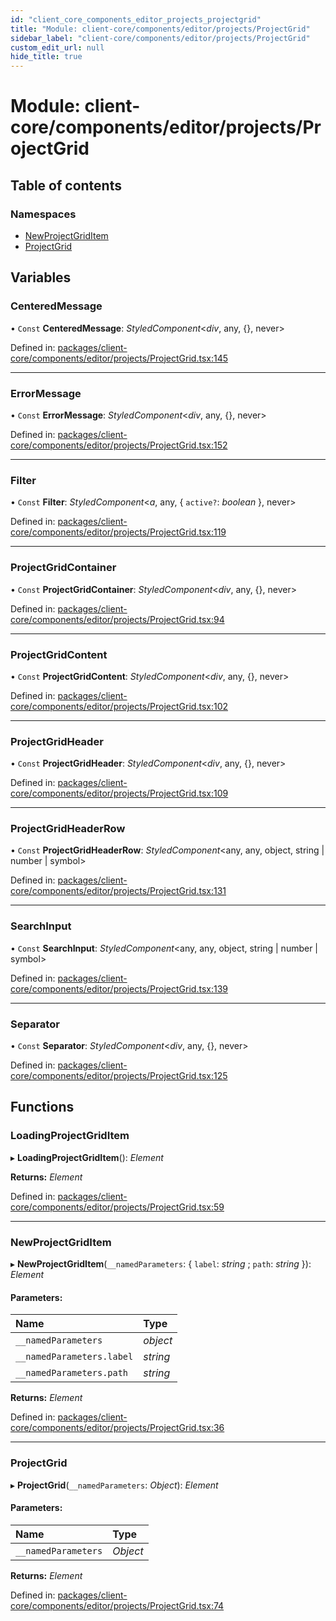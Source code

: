 ```yaml
---
id: "client_core_components_editor_projects_projectgrid"
title: "Module: client-core/components/editor/projects/ProjectGrid"
sidebar_label: "client-core/components/editor/projects/ProjectGrid"
custom_edit_url: null
hide_title: true
---
```


# Module: client-core/components/editor/projects/ProjectGrid

## Table of contents

### Namespaces

- [NewProjectGridItem](client_core_components_editor_projects_projectgrid.newprojectgriditem.md)
- [ProjectGrid](client_core_components_editor_projects_projectgrid.projectgrid.md)

## Variables

### CenteredMessage

• `Const` **CenteredMessage**: *StyledComponent*<*div*, any, {}, never\>

Defined in: [packages/client-core/components/editor/projects/ProjectGrid.tsx:145](https://github.com/xr3ngine/xr3ngine/blob/5c3dcaef1/packages/client-core/components/editor/projects/ProjectGrid.tsx#L145)

___

### ErrorMessage

• `Const` **ErrorMessage**: *StyledComponent*<*div*, any, {}, never\>

Defined in: [packages/client-core/components/editor/projects/ProjectGrid.tsx:152](https://github.com/xr3ngine/xr3ngine/blob/5c3dcaef1/packages/client-core/components/editor/projects/ProjectGrid.tsx#L152)

___

### Filter

• `Const` **Filter**: *StyledComponent*<*a*, any, { `active?`: *boolean*  }, never\>

Defined in: [packages/client-core/components/editor/projects/ProjectGrid.tsx:119](https://github.com/xr3ngine/xr3ngine/blob/5c3dcaef1/packages/client-core/components/editor/projects/ProjectGrid.tsx#L119)

___

### ProjectGridContainer

• `Const` **ProjectGridContainer**: *StyledComponent*<*div*, any, {}, never\>

Defined in: [packages/client-core/components/editor/projects/ProjectGrid.tsx:94](https://github.com/xr3ngine/xr3ngine/blob/5c3dcaef1/packages/client-core/components/editor/projects/ProjectGrid.tsx#L94)

___

### ProjectGridContent

• `Const` **ProjectGridContent**: *StyledComponent*<*div*, any, {}, never\>

Defined in: [packages/client-core/components/editor/projects/ProjectGrid.tsx:102](https://github.com/xr3ngine/xr3ngine/blob/5c3dcaef1/packages/client-core/components/editor/projects/ProjectGrid.tsx#L102)

___

### ProjectGridHeader

• `Const` **ProjectGridHeader**: *StyledComponent*<*div*, any, {}, never\>

Defined in: [packages/client-core/components/editor/projects/ProjectGrid.tsx:109](https://github.com/xr3ngine/xr3ngine/blob/5c3dcaef1/packages/client-core/components/editor/projects/ProjectGrid.tsx#L109)

___

### ProjectGridHeaderRow

• `Const` **ProjectGridHeaderRow**: *StyledComponent*<any, any, object, string \| number \| symbol\>

Defined in: [packages/client-core/components/editor/projects/ProjectGrid.tsx:131](https://github.com/xr3ngine/xr3ngine/blob/5c3dcaef1/packages/client-core/components/editor/projects/ProjectGrid.tsx#L131)

___

### SearchInput

• `Const` **SearchInput**: *StyledComponent*<any, any, object, string \| number \| symbol\>

Defined in: [packages/client-core/components/editor/projects/ProjectGrid.tsx:139](https://github.com/xr3ngine/xr3ngine/blob/5c3dcaef1/packages/client-core/components/editor/projects/ProjectGrid.tsx#L139)

___

### Separator

• `Const` **Separator**: *StyledComponent*<*div*, any, {}, never\>

Defined in: [packages/client-core/components/editor/projects/ProjectGrid.tsx:125](https://github.com/xr3ngine/xr3ngine/blob/5c3dcaef1/packages/client-core/components/editor/projects/ProjectGrid.tsx#L125)

## Functions

### LoadingProjectGridItem

▸ **LoadingProjectGridItem**(): *Element*

**Returns:** *Element*

Defined in: [packages/client-core/components/editor/projects/ProjectGrid.tsx:59](https://github.com/xr3ngine/xr3ngine/blob/5c3dcaef1/packages/client-core/components/editor/projects/ProjectGrid.tsx#L59)

___

### NewProjectGridItem

▸ **NewProjectGridItem**(`__namedParameters`: { `label`: *string* ; `path`: *string*  }): *Element*

#### Parameters:

Name | Type |
:------ | :------ |
`__namedParameters` | *object* |
`__namedParameters.label` | *string* |
`__namedParameters.path` | *string* |

**Returns:** *Element*

Defined in: [packages/client-core/components/editor/projects/ProjectGrid.tsx:36](https://github.com/xr3ngine/xr3ngine/blob/5c3dcaef1/packages/client-core/components/editor/projects/ProjectGrid.tsx#L36)

___

### ProjectGrid

▸ **ProjectGrid**(`__namedParameters`: *Object*): *Element*

#### Parameters:

Name | Type |
:------ | :------ |
`__namedParameters` | *Object* |

**Returns:** *Element*

Defined in: [packages/client-core/components/editor/projects/ProjectGrid.tsx:74](https://github.com/xr3ngine/xr3ngine/blob/5c3dcaef1/packages/client-core/components/editor/projects/ProjectGrid.tsx#L74)
